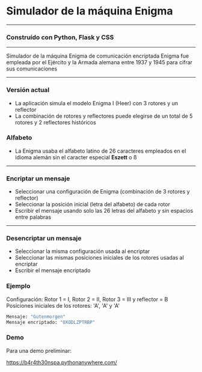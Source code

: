 # Simulador de la máquina Enigma  

---

### Construído con Python, Flask y CSS

---

Simulador de la máquina Enigma de comunicación encriptada
Enigma fue empleada por el Ejército y la Armada alemana entre 1937 y 1945 para cifrar sus comunicaciones 

---

### Versión actual 
- La aplicación simula el modelo Enigma I (Heer) con 3 rotores y un reflector
- La combinación de rotores y reflectores puede elegirse de un total de 5 rotores y 2 reflectores históricos 

### Alfabeto

- La Enigma usaba el alfabeto latino de 26 caracteres empleados en el idioma alemán sin el caracter especial **Eszett** o ß 

---

### Encriptar un mensaje

- Seleccionar una configuración de Enigma (combinación de 3 rotores y reflector)
- Seleccionar la posición inicial (letra del alfabeto) de cada rotor
- Escribir el mensaje usando solo las 26 letras del alfabeto y sin espacios entre palabras 

---

### Desencriptar un mensaje

- Seleccionar la misma configuración usada al encriptar
- Seleccionar las mismas posiciones iniciales de los rotores usadas al encriptar
- Escribir el mensaje encriptado

### Ejemplo

Configuración: Rotor 1 = I, Rotor 2 = II, Rotor 3 = III y reflector = B
Posiciones iniciales de los rotores: 'A', 'A' y 'A'

```sh
Mensaje: "Gutenmorgen"
Mensaje encriptado: "OXODLZPTRBP"
```

### Demo
Para una demo preliminar: 

https://b4r4th30nspa.pythonanywhere.com/

